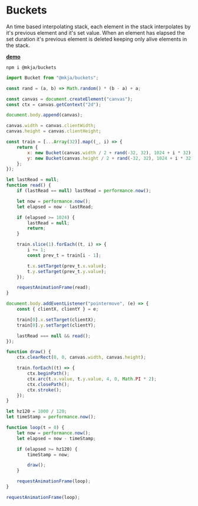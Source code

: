 # Buckets

An time based interpolating stack, each element in the stack interpolates by it's previous element and it's set value. When an element has elapsed the set duration it's previous element is deleted keeping only alive elements in the stack.

**[demo](https://m-kj-aldrin.github.io/bucketsjs/)**

```shell
npm i @mkja/buckets
```

```javascript
import Bucket from "@mkja/buckets";

const rand = (a, b) => Math.random() * (b - a) + a;

const canvas = document.createElement("canvas");
const ctx = canvas.getContext("2d");

document.body.append(canvas);

canvas.width = canvas.clientWidth;
canvas.height = canvas.clientHeight;

const train = [...Array(32)].map((_, i) => {
    return {
        x: new Bucket(canvas.width / 2 + rand(-32, 32), 1024 + i * 32),
        y: new Bucket(canvas.height / 2 + rand(-32, 32), 1024 + i * 32),
    };
});

let lastRead = null;
function read() {
    if (lastRead == null) lastRead = performance.now();

    let now = performance.now();
    let elapsed = now - lastRead;

    if (elapsed >= 1024) {
        lastRead = null;
        return;
    }

    train.slice(1).forEach((t, i) => {
        i += 1;
        const prev_t = train[i - 1];

        t.x.setTarget(prev_t.x.value);
        t.y.setTarget(prev_t.y.value);
    });

    requestAnimationFrame(read);
}

document.body.addEventListener("pointermove", (e) => {
    const { clientX, clientY } = e;

    train[0].x.setTarget(clientX);
    train[0].y.setTarget(clientY);

    lastRead === null && read();
});

function draw() {
    ctx.clearRect(0, 0, canvas.width, canvas.height);

    train.forEach((t) => {
        ctx.beginPath();
        ctx.arc(t.x.value, t.y.value, 4, 0, Math.PI * 2);
        ctx.closePath();
        ctx.stroke();
    });
}

let hz120 = 1000 / 120;
let timeStamp = performance.now();

function loop(t = 0) {
    let now = performance.now();
    let elapsed = now - timeStamp;

    if (elapsed >= hz120) {
        timeStamp = now;

        draw();
    }

    requestAnimationFrame(loop);
}

requestAnimationFrame(loop);

```
